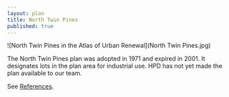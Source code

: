 ```yaml
---
layout: plan
title: North Twin Pines
published: true
---
```


![North Twin Pines in the Atlas of Urban Renewal](North Twin Pines.jpg)

The North Twin Pines plan was adopted in 1971 and expired in 2001. It designates lots in the plan area for industrial use. HPD has not yet made the plan available to our team.

See [References](http://www.urbanreviewer.org/#page=references.html).
